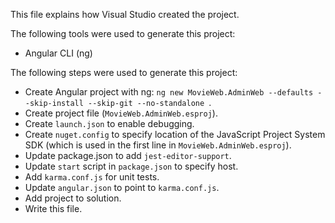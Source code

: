 This file explains how Visual Studio created the project.

The following tools were used to generate this project:
- Angular CLI (ng)

The following steps were used to generate this project:
- Create Angular project with ng: `ng new MovieWeb.AdminWeb --defaults --skip-install --skip-git --no-standalone `.
- Create project file (`MovieWeb.AdminWeb.esproj`).
- Create `launch.json` to enable debugging.
- Create `nuget.config` to specify location of the JavaScript Project System SDK (which is used in the first line in `MovieWeb.AdminWeb.esproj`).
- Update package.json to add `jest-editor-support`.
- Update `start` script in `package.json` to specify host.
- Add `karma.conf.js` for unit tests.
- Update `angular.json` to point to `karma.conf.js`.
- Add project to solution.
- Write this file.
